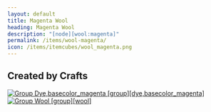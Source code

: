 ```yaml
---
layout: default
title: Magenta Wool
heading: Magenta Wool
description: "[node][wool:magenta]"
permalink: /items/wool-magenta/
icon: /items/itemcubes/wool_magenta.png
---
```



## Created by Crafts

<div class="craft">
    <div>
        <span><a href="{{site.baseurl}}/items/group_dye,basecolor_magenta/"><img src="{{site.baseurl}}/assets/img/items/group.png" data-toggle="tooltip" title="Group Dye,basecolor_magenta [group][dye,basecolor_magenta]"></a></span>
        <span><a href="{{site.baseurl}}/items/group_wool/"><img src="{{site.baseurl}}/assets/img/items/group.png" data-toggle="tooltip" title="Group Wool [group][wool]"></a></span>
        <span></span>
    </div>
    <div>
        <span></span>
        <span></span>
        <span></span>
    </div>
    <div>
        <span></span>
        <span></span>
        <span></span>
    </div>
</div>
